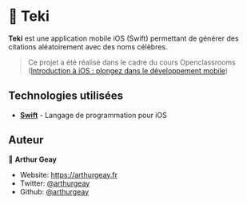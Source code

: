 # 📲 Teki 

**Teki** est une application mobile iOS (Swift) permettant de générer des citations aléatoirement avec des noms célèbres.

> Ce projet a été réalisé dans le cadre du cours Openclassrooms ([Introduction à iOS : plongez dans le développement mobile](https://openclassrooms.com/fr/courses/4206426-introduction-a-ios-plongez-dans-le-developpement-mobile/4229576-creez-votre-projet))

## Technologies utilisées
- **[Swift](https://developer.apple.com/swift/)** - Langage de programmation pour iOS

## Auteur

👤 **Arthur Geay**

* Website: https://arthurgeay.fr
* Twitter: [@arthurgeay](https://twitter.com/arthurgeay)
* Github: [@arthurgeay](https://github.com/arthurgeay)
